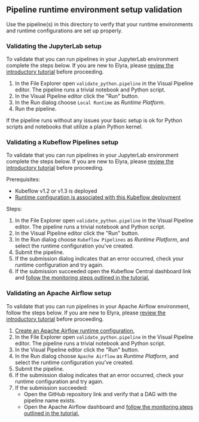 <!--
{% comment %}
Copyright 2018-2022 Elyra Authors

Licensed under the Apache License, Version 2.0 (the "License");
you may not use this file except in compliance with the License.
You may obtain a copy of the License at

http://www.apache.org/licenses/LICENSE-2.0

Unless required by applicable law or agreed to in writing, software
distributed under the License is distributed on an "AS IS" BASIS,
WITHOUT WARRANTIES OR CONDITIONS OF ANY KIND, either express or implied.
See the License for the specific language governing permissions and
limitations under the License.
{% endcomment %}
-->
## Pipeline runtime environment setup validation

Use the pipeline(s) in this directory to verify that your runtime environments and runtime configurations are set up properly.

### Validating the JupyterLab setup

To validate that you can run pipelines in your JupyterLab environment complete the steps below. If you are new to Elyra, please [review the introductory tutorial](https://github.com/elyra-ai/examples/tree/main/pipelines/hello_world) before proceeding.

1. In the File Explorer open `validate_python.pipeline` in the Visual Pipeline editor. The pipeline runs a trivial notebook and Python script.
1. In the Visual Pipeline editor click the "Run" button.
1. In the Run dialog choose `Local Runtime` as _Runtime Platform_.
1. Run the pipeline.

If the pipeline runs without any issues your basic setup is ok for Python scripts and notebooks that utilize a plain Python kernel.

### Validating a Kubeflow Pipelines setup

To validate that you can run pipelines in your JupyterLab environment complete the steps below. If you are new to Elyra, please [review the introductory tutorial](https://github.com/elyra-ai/examples/tree/main/pipelines/hello_world_kubeflow_pipelines) before proceeding.

Prerequisites:
- Kubeflow v1.2 or v1.3 is deployed
- [Runtime configuration is associated with this Kubeflow deployment](https://elyra.readthedocs.io/en/stable/user_guide/runtime-conf.html)

Steps:
1. In the File Explorer open `validate_python.pipeline` in the Visual Pipeline editor. The pipeline runs a trivial notebook and Python script.
1. In the Visual Pipeline editor click the "Run" button.
1. In the Run dialog choose `Kubeflow Pipelines` as _Runtime Platform_, and select the runtime configuration you've created.
1. Submit the pipeline. 
1. If the submission dialog indicates that an error occurred, check your runtime configuration and try again. 
1. If the submission succeeded open the Kubeflow Central dashboard link and [follow the monitoring steps outlined in the tutorial.](https://github.com/elyra-ai/examples/tree/main/pipelines/hello_world_kubeflow_pipelines#monitoring-a-pipeline-run)

### Validating an Apache Airflow setup

To validate that you can run pipelines in your Apache Airflow environment, follow the steps below. If you are new to Elyra, please [review the introductory tutorial](https://github.com/elyra-ai/examples/tree/main/pipelines/hello_world_apache_airflow) before proceeding.

1. [Create an Apache Airflow runtime configuration.](https://elyra.readthedocs.io/en/stable/user_guide/runtime-conf.html)
1. In the File Explorer open `validate_python.pipeline` in the Visual Pipeline editor. The pipeline runs a trivial notebook and Python script.
1. In the Visual Pipeline editor click the "Run" button.
1. In the Run dialog choose `Apache Airflow` as _Runtime Platform_, and select the runtime configuration you've created.
1. Submit the pipeline. 
1. If the submission dialog indicates that an error occurred, check your runtime configuration and try again. 
1. If the submission succeeded: 
   - Open the GitHub repository link and verify that a DAG with the pipeline name exists.
   - Open the Apache Airflow dashboard and [follow the monitoring steps outlined in the tutorial.](https://github.com/elyra-ai/examples/tree/main/pipelines/hello_world_apache_airflow#running-a-notebook-pipeline-on-apache-airflow)
